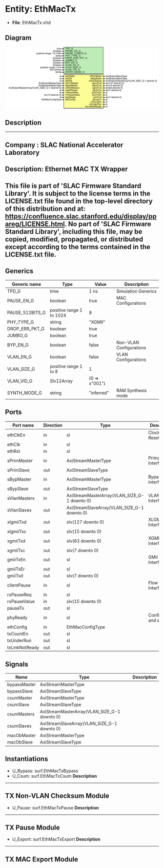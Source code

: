 # Entity: EthMacTx

- **File**: EthMacTx.vhd
## Diagram

![Diagram](EthMacTx.svg "Diagram")
## Description

-----------------------------------------------------------------------------
 Company    : SLAC National Accelerator Laboratory
-----------------------------------------------------------------------------
 Description: Ethernet MAC TX Wrapper
-----------------------------------------------------------------------------
 This file is part of 'SLAC Firmware Standard Library'.
 It is subject to the license terms in the LICENSE.txt file found in the
 top-level directory of this distribution and at:
    https://confluence.slac.stanford.edu/display/ppareg/LICENSE.html.
 No part of 'SLAC Firmware Standard Library', including this file,
 may be copied, modified, propagated, or distributed except according to
 the terms contained in the LICENSE.txt file.
-----------------------------------------------------------------------------
## Generics

| Generic name    | Type                     | Value         | Description              |
| --------------- | ------------------------ | ------------- | ------------------------ |
| TPD_G           | time                     | 1 ns          | Simulation Generics      |
| PAUSE_EN_G      | boolean                  | true          | MAC Configurations       |
| PAUSE_512BITS_G | positive range 1 to 1024 | 8             |                          |
| PHY_TYPE_G      | string                   | "XGMII"       |                          |
| DROP_ERR_PKT_G  | boolean                  | true          |                          |
| JUMBO_G         | boolean                  | true          |                          |
| BYP_EN_G        | boolean                  | false         | Non-VLAN Configurations  |
| VLAN_EN_G       | boolean                  | false         | VLAN Configurations      |
| VLAN_SIZE_G     | positive range 1 to 8    | 1             |                          |
| VLAN_VID_G      | Slv12Array               | (0 => x"001") |                          |
| SYNTH_MODE_G    | string                   | "inferred"    | RAM Synthesis mode       |
## Ports

| Port name      | Direction | Type                                         | Description              |
| -------------- | --------- | -------------------------------------------- | ------------------------ |
| ethClkEn       | in        | sl                                           | Clock and Reset          |
| ethClk         | in        | sl                                           |                          |
| ethRst         | in        | sl                                           |                          |
| sPrimMaster    | in        | AxiStreamMasterType                          | Primary Interface        |
| sPrimSlave     | out       | AxiStreamSlaveType                           |                          |
| sBypMaster     | in        | AxiStreamMasterType                          | Bypass interface         |
| sBypSlave      | out       | AxiStreamSlaveType                           |                          |
| sVlanMasters   | in        | AxiStreamMasterArray(VLAN_SIZE_G-1 downto 0) | VLAN Interfaces          |
| sVlanSlaves    | out       | AxiStreamSlaveArray(VLAN_SIZE_G-1 downto 0)  |                          |
| xlgmiiTxd      | out       | slv(127 downto 0)                            | XLGMII PHY Interface     |
| xlgmiiTxc      | out       | slv(15 downto 0)                             |                          |
| xgmiiTxd       | out       | slv(63 downto 0)                             | XGMII PHY Interface      |
| xgmiiTxc       | out       | slv(7 downto 0)                              |                          |
| gmiiTxEn       | out       | sl                                           | GMII PHY Interface       |
| gmiiTxEr       | out       | sl                                           |                          |
| gmiiTxd        | out       | slv(7 downto 0)                              |                          |
| clientPause    | in        | sl                                           | Flow control Interface   |
| rxPauseReq     | in        | sl                                           |                          |
| rxPauseValue   | in        | slv(15 downto 0)                             |                          |
| pauseTx        | out       | sl                                           |                          |
| phyReady       | in        | sl                                           | Configuration and status |
| ethConfig      | in        | EthMacConfigType                             |                          |
| txCountEn      | out       | sl                                           |                          |
| txUnderRun     | out       | sl                                           |                          |
| txLinkNotReady | out       | sl                                           |                          |
## Signals

| Name         | Type                                         | Description |
| ------------ | -------------------------------------------- | ----------- |
| bypassMaster | AxiStreamMasterType                          |             |
| bypassSlave  | AxiStreamSlaveType                           |             |
| csumMaster   | AxiStreamMasterType                          |             |
| csumSlave    | AxiStreamSlaveType                           |             |
| csumMasters  | AxiStreamMasterArray(VLAN_SIZE_G-1 downto 0) |             |
| csumSlaves   | AxiStreamSlaveArray(VLAN_SIZE_G-1 downto 0)  |             |
| macObMaster  | AxiStreamMasterType                          |             |
| macObSlave   | AxiStreamSlaveType                           |             |
## Instantiations

- U_Bypass: surf.EthMacTxBypass
- U_Csum: surf.EthMacTxCsum
**Description**
----------------------------
 TX Non-VLAN Checksum Module
----------------------------

- U_Pause: surf.EthMacTxPause
**Description**
----------------
 TX Pause Module
----------------

- U_Export: surf.EthMacTxExport
**Description**
---------------------
 TX MAC Export Module
---------------------

